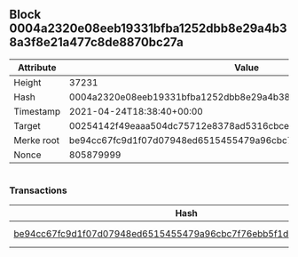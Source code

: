 ## Block 0004a2320e08eeb19331bfba1252dbb8e29a4b38a3f8e21a477c8de8870bc27a

Attribute | Value
--- | ---
Height | 37231
Hash | 0004a2320e08eeb19331bfba1252dbb8e29a4b38a3f8e21a477c8de8870bc27a
Timestamp | 2021-04-24T18:38:40+00:00
Target | 00254142f49eaaa504dc75712e8378ad5316cbcead634704b3734b6271167cc4
Merke root | be94cc67fc9d1f07d07948ed6515455479a96cbc7f76ebb5f1d01bf50b856bc7
Nonce | 805879999

```

```

### Transactions

Hash | Amount
--- | ---
[be94cc67fc9d1f07d07948ed6515455479a96cbc7f76ebb5f1d01bf50b856bc7](be94cc67fc9d1f07d07948ed6515455479a96cbc7f76ebb5f1d01bf50b856bc7.md) | 10.00000000 SKEPTI 
